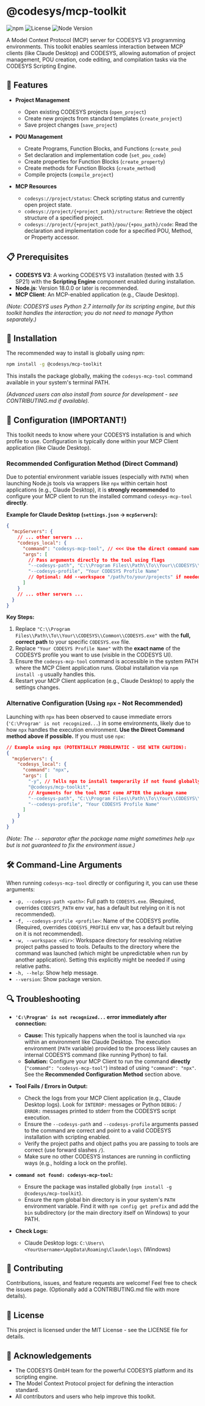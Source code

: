 
# @codesys/mcp-toolkit

![npm](https://img.shields.io/npm/v/@codesys/mcp-toolkit)
![License](https://img.shields.io/github/license/johannesPettersson80/codesys-mcp-toolkit)
![Node Version](https://img.shields.io/node/v/@codesys/mcp-toolkit)

A Model Context Protocol (MCP) server for CODESYS V3 programming environments. This toolkit enables seamless interaction between MCP clients (like Claude Desktop) and CODESYS, allowing automation of project management, POU creation, code editing, and compilation tasks via the CODESYS Scripting Engine.

## 🌟 Features

- **Project Management**
  - Open existing CODESYS projects (`open_project`)
  - Create new projects from standard templates (`create_project`)
  - Save project changes (`save_project`)

- **POU Management**
  - Create Programs, Function Blocks, and Functions (`create_pou`)
  - Set declaration and implementation code (`set_pou_code`)
  - Create properties for Function Blocks (`create_property`)
  - Create methods for Function Blocks (`create_method`)
  - Compile projects (`compile_project`)

- **MCP Resources**
  - `codesys://project/status`: Check scripting status and currently open project state.
  - `codesys://project/{+project_path}/structure`: Retrieve the object structure of a specified project.
  - `codesys://project/{+project_path}/pou/{+pou_path}/code`: Read the declaration and implementation code for a specified POU, Method, or Property accessor.

## 📋 Prerequisites

- **CODESYS V3**: A working CODESYS V3 installation (tested with 3.5 SP21) with the **Scripting Engine** component enabled during installation.
- **Node.js**: Version 18.0.0 or later is recommended.
- **MCP Client**: An MCP-enabled application (e.g., Claude Desktop).

*(Note: CODESYS uses Python 2.7 internally for its scripting engine, but this toolkit handles the interaction; you do not need to manage Python separately.)*

## 🚀 Installation

The recommended way to install is globally using npm:

```bash
npm install -g @codesys/mcp-toolkit
```

This installs the package globally, making the `codesys-mcp-tool` command available in your system's terminal PATH.

*(Advanced users can also install from source for development - see CONTRIBUTING.md if available).*

## 🔧 Configuration (IMPORTANT!)

This toolkit needs to know where your CODESYS installation is and which profile to use. Configuration is typically done within your MCP Client application (like Claude Desktop).

### Recommended Configuration Method (Direct Command)

Due to potential environment variable issues (especially with `PATH`) when launching Node.js tools via wrappers like `npx` within certain host applications (e.g., Claude Desktop), it is **strongly recommended** to configure your MCP client to run the installed command `codesys-mcp-tool` **directly**.

**Example for Claude Desktop (`settings.json` -> `mcpServers`):**

```json
{
  "mcpServers": {
    // ... other servers ...
    "codesys_local": {
      "command": "codesys-mcp-tool", // <<< Use the direct command name
      "args": [
        // Pass arguments directly to the tool using flags
        "--codesys-path", "C:\\Program Files\\Path\\To\\Your\\CODESYS\\Common\\CODESYS.exe",
        "--codesys-profile", "Your CODESYS Profile Name"
        // Optional: Add --workspace "/path/to/your/projects" if needed
      ]
    }
    // ... other servers ...
  }
}
```

**Key Steps:**
1.  Replace `"C:\\Program Files\\Path\\To\\Your\\CODESYS\\Common\\CODESYS.exe"` with the **full, correct path** to your specific `CODESYS.exe` file.
2.  Replace `"Your CODESYS Profile Name"` with the **exact name** of the CODESYS profile you want to use (visible in the CODESYS UI).
3.  Ensure the `codesys-mcp-tool` command is accessible in the system PATH where the MCP Client application runs. Global installation via `npm install -g` usually handles this.
4.  Restart your MCP Client application (e.g., Claude Desktop) to apply the settings changes.

### Alternative Configuration (Using `npx` - Not Recommended)

Launching with `npx` has been observed to cause immediate errors (`'C:\Program' is not recognized...`) in some environments, likely due to how `npx` handles the execution environment. **Use the Direct Command method above if possible.** If you must use `npx`:

```json
// Example using npx (POTENTIALLY PROBLEMATIC - USE WITH CAUTION):
{
  "mcpServers": {
    "codesys_local": {
      "command": "npx",
      "args": [
        "-y", // Tells npx to install temporarily if not found globally
        "@codesys/mcp-toolkit",
        // Arguments for the tool MUST come AFTER the package name
        "--codesys-path", "C:\\Program Files\\Path\\To\\Your\\CODESYS\\Common\\CODESYS.exe",
        "--codesys-profile", "Your CODESYS Profile Name"
      ]
    }
  }
}
```
*(Note: The `--` separator after the package name might sometimes help `npx` but is not guaranteed to fix the environment issue.)*

## 🛠️ Command-Line Arguments

When running `codesys-mcp-tool` directly or configuring it, you can use these arguments:

*   `-p, --codesys-path <path>`: Full path to `CODESYS.exe`. (Required, overrides `CODESYS_PATH` env var, has a default but relying on it is not recommended).
*   `-f, --codesys-profile <profile>`: Name of the CODESYS profile. (Required, overrides `CODESYS_PROFILE` env var, has a default but relying on it is not recommended).
*   `-w, --workspace <dir>`: Workspace directory for resolving relative project paths passed to tools. Defaults to the directory where the command was launched (which might be unpredictable when run by another application). Setting this explicitly might be needed if using relative paths.
*   `-h, --help`: Show help message.
*   `--version`: Show package version.

## 🔍 Troubleshooting

*   **`'C:\Program' is not recognized...` error immediately after connection:**
    *   **Cause:** This typically happens when the tool is launched via `npx` within an environment like Claude Desktop. The execution environment (`PATH` variable) provided to the process likely causes an internal CODESYS command (like running Python) to fail.
    *   **Solution:** Configure your MCP Client to run the command **directly** (`"command": "codesys-mcp-tool"`) instead of using `"command": "npx"`. See the **Recommended Configuration Method** section above.

*   **Tool Fails / Errors in Output:**
    *   Check the logs from your MCP Client application (e.g., Claude Desktop logs). Look for `INTEROP:` messages or Python `DEBUG:` / `ERROR:` messages printed to stderr from the CODESYS script execution.
    *   Ensure the `--codesys-path` and `--codesys-profile` arguments passed to the command are correct and point to a valid CODESYS installation with scripting enabled.
    *   Verify the project paths and object paths you are passing to tools are correct (use forward slashes `/`).
    *   Make sure no other CODESYS instances are running in conflicting ways (e.g., holding a lock on the profile).

*   **`command not found: codesys-mcp-tool`:**
    *   Ensure the package was installed globally (`npm install -g @codesys/mcp-toolkit`).
    *   Ensure the npm global bin directory is in your system's `PATH` environment variable. Find it with `npm config get prefix` and add the `bin` subdirectory (or the main directory itself on Windows) to your PATH.

*   **Check Logs:**
    *   Claude Desktop logs: `C:\Users\<YourUsername>\AppData\Roaming\Claude\logs\` (Windows)

## 🤝 Contributing
Contributions, issues, and feature requests are welcome! Feel free to check the issues page. (Optionally add a CONTRIBUTING.md file with more details).

## 📝 License
This project is licensed under the MIT License - see the LICENSE file for details.

## 🙏 Acknowledgements
- The CODESYS GmbH team for the powerful CODESYS platform and its scripting engine.
- The Model Context Protocol project for defining the interaction standard.
- All contributors and users who help improve this toolkit.


